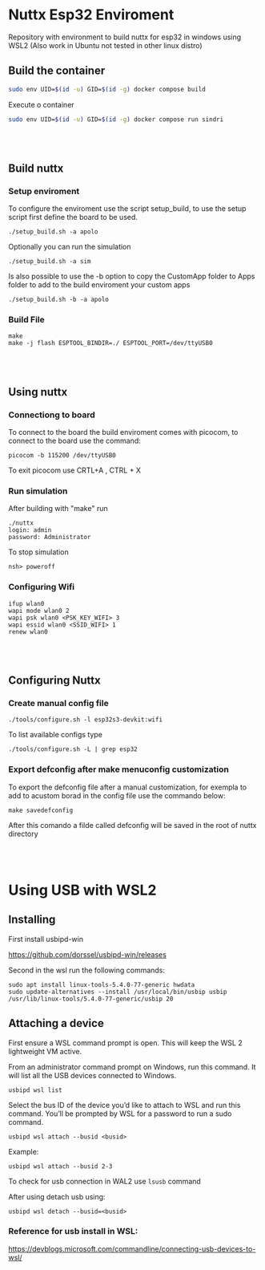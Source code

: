 # Nuttx Esp32 Enviroment
Repository with environment to build nuttx for esp32 in windows using WSL2 (Also work in Ubuntu not tested in other linux distro)

## Build the container
``` bash
sudo env UID=$(id -u) GID=$(id -g) docker compose build
```

Execute o container

``` bash
sudo env UID=$(id -u) GID=$(id -g) docker compose run sindri
```

<br>
<br>


## Build nuttx

### Setup enviroment

To configure the enviroment use the script setup_build, to use the setup script first define the board to be used.
```
./setup_build.sh -a apolo
```

Optionally you can run the simulation
```
./setup_build.sh -a sim
```

Is also possible to use the -b option to copy the CustomApp folder to Apps folder to add to the build enviroment your custom apps
```
./setup_build.sh -b -a apolo
```

### Build File
```
make  
make -j flash ESPTOOL_BINDIR=./ ESPTOOL_PORT=/dev/ttyUSB0
```
<br>
<br>

## Using nuttx
### Connectiong to board

To connect to the board the build enviroment comes with picocom, to connect to the board use the command:
```
picocom -b 115200 /dev/ttyUSB0 
```
To exit picocom use CRTL+A , CTRL + X

### Run simulation

After building with "make" run
```
./nuttx
login: admin
password: Administrator
```

To stop simulation

```
nsh> poweroff
```

### Configuring Wifi ###

```
ifup wlan0
wapi mode wlan0 2
wapi psk wlan0 <PSK_KEY_WIFI> 3
wapi essid wlan0 <SSID_WIFI> 1
renew wlan0
```
<br>
<br>

## Configuring Nuttx
### Create manual config file

```
./tools/configure.sh -l esp32s3-devkit:wifi
```

To list available configs type

```
./tools/configure.sh -L | grep esp32  
```

### Export defconfig after make menuconfig customization

To export the defconfig file after a manual customization, for exempla to add to acustom borad in the config file use the commando below:

```
make savedefconfig
```
After this comando a filde called defconfig will be saved in the root of nuttx directory

<br>
<br>

# Using USB with WSL2

## Installing

First install usbipd-win

https://github.com/dorssel/usbipd-win/releases

Second in the wsl run the following commands:

```
sudo apt install linux-tools-5.4.0-77-generic hwdata
sudo update-alternatives --install /usr/local/bin/usbip usbip /usr/lib/linux-tools/5.4.0-77-generic/usbip 20
```

## Attaching a device

First ensure a WSL command prompt is open. This will keep the WSL 2 lightweight VM active.

From an administrator command prompt on Windows, run this command. It will list all the USB devices connected to Windows.

```
usbipd wsl list
```
Select the bus ID of the device you’d like to attach to WSL and run this command. You’ll be prompted by WSL for a password to run a sudo command.

```
usbipd wsl attach --busid <busid>
```
Example:
```
usbipd wsl attach --busid 2-3
```

To check for usb connection in WAL2 use ```lsusb``` command

After using detach usb using:
```
usbipd wsl detach --busid=<busid>
```

### Reference for usb install in WSL:
https://devblogs.microsoft.com/commandline/connecting-usb-devices-to-wsl/
